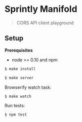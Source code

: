 # Sprintly Manifold

> CORS API client playground

## Setup

**Prerequisites**

* node >= 0.10 and npm

```bash
$ make install
```

```bash
$ make server
```

Browserify watch task:

```bash
$ make watch
```

Run tests:

```bash
$ npm test
```

